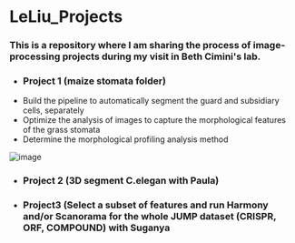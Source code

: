 # LeLiu_Projects

### This is a repository where I am sharing the process of image-processing projects during my visit in Beth Cimini's lab.

- ### Project 1 (maize stomata folder)
- Build the pipeline to automatically segment the guard and subsidiary cells, separately
- Optimize the analysis of images to capture the morphological features of the grass stomata
- Determine the morphological profiling analysis method

![image](https://github.com/broadinstitute/LeLiu_Projects/assets/73537116/85ad61fc-aef8-4d65-9e54-a42498c34bf9)



+ ### Project 2 (3D segment C.elegan with Paula)

+ ### Project3 (Select a subset of features and run Harmony and/or Scanorama for the whole JUMP dataset (CRISPR, ORF, COMPOUND) with Suganya
